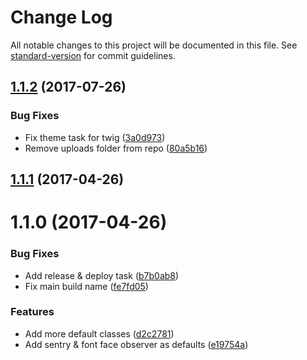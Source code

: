 # Change Log

All notable changes to this project will be documented in this file. See [standard-version](https://github.com/conventional-changelog/standard-version) for commit guidelines.

<a name="1.1.2"></a>
## [1.1.2](https://github.com/Corjen/wordpress-gulp-webpack-composer-starter-pack/compare/v1.1.1...v1.1.2) (2017-07-26)


### Bug Fixes

* Fix theme task for twig ([3a0d973](https://github.com/Corjen/wordpress-gulp-webpack-composer-starter-pack/commit/3a0d973))
* Remove uploads folder from repo ([80a5b16](https://github.com/Corjen/wordpress-gulp-webpack-composer-starter-pack/commit/80a5b16))



<a name="1.1.1"></a>
## [1.1.1](https://github.com/Corjen/wordpress-gulp-webpack-composer-starter-pack/compare/v1.1.0...v1.1.1) (2017-04-26)



<a name="1.1.0"></a>
# 1.1.0 (2017-04-26)


### Bug Fixes

* Add release & deploy task ([b7b0ab8](https://github.com/Corjen/wordpress-gulp-webpack-composer-starter-pack/commit/b7b0ab8))
* Fix main build name ([fe7fd05](https://github.com/Corjen/wordpress-gulp-webpack-composer-starter-pack/commit/fe7fd05))


### Features

* Add more default classes ([d2c2781](https://github.com/Corjen/wordpress-gulp-webpack-composer-starter-pack/commit/d2c2781))
* Add sentry & font face observer as defaults ([e19754a](https://github.com/Corjen/wordpress-gulp-webpack-composer-starter-pack/commit/e19754a))
